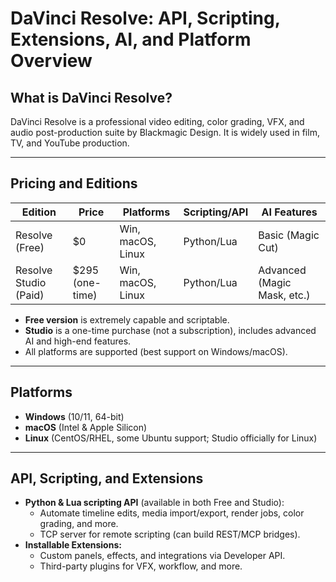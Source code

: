 # DaVinci Resolve: API, Scripting, Extensions, AI, and Platform Overview

## What is DaVinci Resolve?
DaVinci Resolve is a professional video editing, color grading, VFX, and audio post-production suite by Blackmagic Design. It is widely used in film, TV, and YouTube production.

---

## Pricing and Editions
| Edition                 | Price           | Platforms                  | Scripting/API | AI Features        |
|-------------------------|-----------------|----------------------------|---------------|--------------------|
| Resolve (Free)          | $0              | Win, macOS, Linux          | Python/Lua    | Basic (Magic Cut)  |
| Resolve Studio (Paid)   | $295 (one-time) | Win, macOS, Linux          | Python/Lua    | Advanced (Magic Mask, etc.) |

- **Free version** is extremely capable and scriptable.
- **Studio** is a one-time purchase (not a subscription), includes advanced AI and high-end features.
- All platforms are supported (best support on Windows/macOS).

---

## Platforms
- **Windows** (10/11, 64-bit)
- **macOS** (Intel & Apple Silicon)
- **Linux** (CentOS/RHEL, some Ubuntu support; Studio officially for Linux)

---

## API, Scripting, and Extensions
- **Python & Lua scripting API** (available in both Free and Studio):
  - Automate timeline edits, media import/export, render jobs, color grading, and more.
  - TCP server for remote scripting (can build REST/MCP bridges).
- **Installable Extensions:**
  - Custom panels, effects, and integrations via Developer API.
  - Third-party plugins for VFX, workflow, and more.
